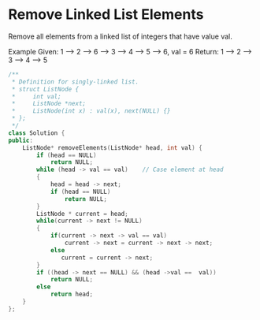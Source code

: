 # Remove Linked List Elements
Remove all elements from a linked list of integers that have value val.

Example
Given: 1 --> 2 --> 6 --> 3 --> 4 --> 5 --> 6, val = 6
Return: 1 --> 2 --> 3 --> 4 --> 5

```C++
/**
 * Definition for singly-linked list.
 * struct ListNode {
 *     int val;
 *     ListNode *next;
 *     ListNode(int x) : val(x), next(NULL) {}
 * };
 */
class Solution {
public:
    ListNode* removeElements(ListNode* head, int val) {
        if (head == NULL)
            return NULL;
        while (head -> val == val)    // Case element at head
        { 
            head = head -> next;
            if (head == NULL)
                return NULL;
        }
        ListNode * current = head;
        while(current -> next != NULL)
        {
            if(current -> next -> val == val)
                current -> next = current -> next -> next;            
            else            
               current = current -> next;            
        }
        if ((head -> next == NULL) && (head ->val ==  val)) 
            return NULL;
        else
            return head;
    }
};
```
